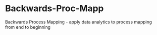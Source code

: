 Backwards-Proc-Mapp
===================

Backwards Process Mapping - apply data analytics to process mapping from end to beginning 
